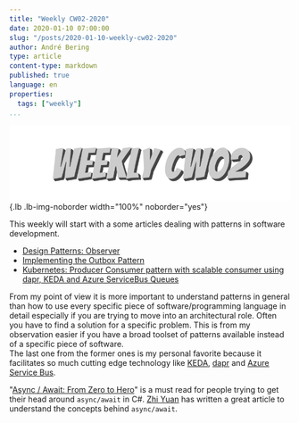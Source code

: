 ```yaml
---
title: "Weekly CW02-2020"
date: 2020-01-10 07:00:00
slug: "/posts/2020-01-10-weekly-cw02-2020"
author: André Bering
type: article
content-type: markdown
published: true
language: en
properties:
  tags: ["weekly"]
...
```


![Weekly CW02](weekly-cw02.svg){.lb .lb-img-noborder width="100%" noborder="yes"}

This weekly will start with a some articles dealing with patterns in software development.

* [Design Patterns: Observer](https://dev.to/ryhenness/design-patterns-observer-1196)
* [Implementing the Outbox Pattern](https://dzone.com/articles/implementing-the-outbox-pattern)
* [Kubernetes: Producer Consumer pattern with scalable consumer using dapr, KEDA and Azure ServiceBus Queues](https://anmock.blog/2019/12/27/kubernetes-producer-consumer-pattern-with-scalable-consumer-using-dapr-keda-and-azure-servicebus-queues/)

From my point of view it is more important to understand patterns in general than how to use every specific piece of software/programming language in detail especially if you are trying to move into an architectural role. Often you have to find a solution for a specific problem. This is from my observation easier if you have a broad toolset of patterns available instead of a specific piece of software. <br/>
The last one from the former ones is my personal favorite because it facilitates so much cutting edge technology like [KEDA](https://github.com/kedacore/keda), [dapr](https://dapr.io/) and [Azure Service Bus](https://azure.microsoft.com/en-us/services/service-bus/).

"[Async / Await: From Zero to Hero](https://dev.to/zhiyuanamos/async-await-from-zero-to-hero-a22)" is a must read for people trying to get their head around `async/await` in C#. [Zhi Yuan](https://dev.to/zhiyuanamos/async-await-from-zero-to-hero-a22) has written a great article to understand the concepts behind `async/await`.

